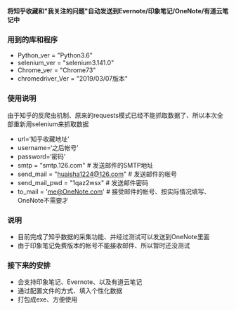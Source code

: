 **将知乎收藏和"我关注的问题"自动发送到Evernote/印象笔记/OneNote/有道云笔记中**

### 用到的库和程序
- Python_ver          = "Python3.6"
- selenium_ver        = "selenium3.141.0"
- Chrome_ver          = "Chrome73"
- chromedriver_Ver    = "2019/03/07版本"

### 使用说明
由于知乎的反爬虫机制、原来的requests模式已经不能抓取数据了、所以本次全部重新用selenium来抓取数据
- url=‘知乎收藏地址’
- username=‘之后帐号’
- password=‘密码’
- smtp = "smtp.126.com"   # 发送邮件的SMTP地址
- send_mail = "huaisha1224@126.com"   # 发送邮件的帐号
- send_mail_pwd = "1qaz2wsx"  #   发送邮件密码
- to_mail = 'me@OneNote.com'  # 接受邮件的帐号、按实际情况填写、OneNote不需要才


### 说明
- 目前完成了知乎数据的采集功能、并经过测试可以发送到OneNote里面
- 由于印象笔记免费版本的帐号不能接收邮件、所以暂时还没测试

### 接下来的安排
- 会支持印象笔记、Evernote、以及有道云笔记
- 通过配置文件的方式、填入个性化数据
- 打包成exe、方便使用
